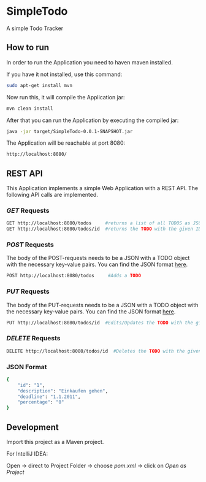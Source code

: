 # SimpleTodo
A simple Todo Tracker

## How to run

In order to run the Application you need to haven maven installed.

If you have it not installed, use this command:

```bash
sudo apt-get install mvn
```

Now run this, it will compile the Application jar:
```bash
mvn clean install
```

After that you can run the Application by executing the compiled jar:
```bash
java -jar target/SimpleTodo-0.0.1-SNAPSHOT.jar
```

The Application will be reachable at port 8080:

```bash
http://localhost:8080/
```

## REST API

This Application implements a simple Web Application with a REST API. The following API calls are implemented.

### *GET* Requests
```bash
GET http://localhost:8080/todos     #returns a list of all TODOS as JSON
GET http://localhost:8080/todos/id  #returns the TODO with the given ID
```

### *POST* Requests
The body of the POST-requests needs to be a JSON with a TODO object with the necessary key-value pairs.  You can find the JSON format [here](#json-format).
``` bash
POST http://localhost:8080/todos     #Adds a TODO
```

### *PUT* Requests
The body of the PUT-requests needs to be a JSON with a TODO object with the necessary key-value pairs. You can find the JSON format [here](#json-format).
```bash
PUT http://localhost:8080/todos/id  #Edits/Updates the TODO with the given ID
```
### *DELETE* Requests
```bash
DELETE http://localhost:8080/todos/id  #Deletes the TODO with the given ID
```

### JSON Format

```bash
{
    "id": "1",
    "description": "Einkaufen gehen",
    "deadline": "1.1.2011",
    "percentage": "0"
}
```

## Development

Import this project as a Maven project.

For IntelliJ IDEA:


Open -> direct to Project Folder -> choose *pom.xml* -> click on *Open as Project*

